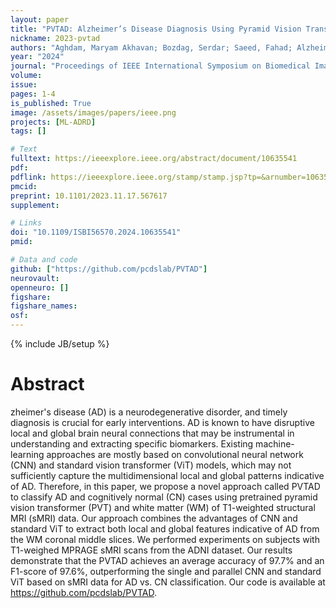 ```yaml
---
layout: paper
title: "PVTAD: Alzheimer’s Disease Diagnosis Using Pyramid Vision Transformer Applied to White Matter of T1-Weighted Structural MRI Data"
nickname: 2023-pvtad
authors: "Aghdam, Maryam Akhavan; Bozdag, Serdar; Saeed, Fahad; Alzheimer’s Disease Neuroimaging Initiative; "
year: "2024"
journal: "Proceedings of IEEE International Symposium on Biomedical Imaging (ISBI)"
volume: 
issue:
pages: 1-4
is_published: True
image: /assets/images/papers/ieee.png
projects: [ML-ADRD]
tags: []

# Text
fulltext: https://ieeexplore.ieee.org/abstract/document/10635541
pdf: 
pdflink: https://ieeexplore.ieee.org/stamp/stamp.jsp?tp=&arnumber=10635541
pmcid:
preprint: 10.1101/2023.11.17.567617 
supplement:

# Links
doi: "10.1109/ISBI56570.2024.10635541"
pmid:

# Data and code
github: ["https://github.com/pcdslab/PVTAD"]
neurovault:
openneuro: []
figshare:
figshare_names:
osf:
---
```

{% include JB/setup %}

# Abstract

zheimer's disease (AD) is a neurodegenerative disorder, and timely diagnosis is crucial for early interventions. AD is known to have disruptive local and global brain neural connections that may be instrumental in understanding and extracting specific biomarkers. Existing machine-learning approaches are mostly based on convolutional neural network (CNN) and standard vision transformer (ViT) models, which may not sufficiently capture the multidimensional local and global patterns indicative of AD. Therefore, in this paper, we propose a novel approach called PVTAD to classify AD and cognitively normal (CN) cases using pretrained pyramid vision transformer (PVT) and white matter (WM) of T1-weighted structural MRI (sMRI) data. Our approach combines the advantages of CNN and standard ViT to extract both local and global features indicative of AD from the WM coronal middle slices. We performed experiments on subjects with T1-weighed MPRAGE sMRI scans from the ADNI dataset. Our results demonstrate that the PVTAD achieves an average accuracy of 97.7% and an F1-score of 97.6%, outperforming the single and parallel CNN and standard ViT based on sMRI data for AD vs. CN classification. Our code is available at https://github.com/pcdslab/PVTAD.